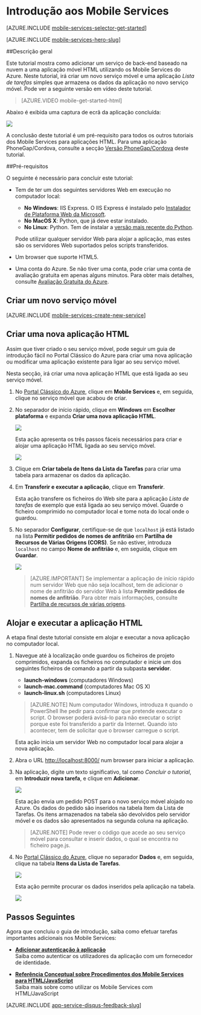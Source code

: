 <properties
    pageTitle="Introdução aos Mobile Services do Azure para aplicações HTML/JavaScript | Microsoft Azure"
    description="Siga este tutorial para começar a utilizar os Mobile Services do Azure para o desenvolvimento de HTML."
    services="mobile-services"
    documentationCenter=""
    authors="ggailey777"
    manager="dwrede"
    editor=""/>

<tags
    ms.service="mobile-services"
    ms.workload="mobile"
    ms.tgt_pltfrm="mobile-html5"
    ms.devlang="javascript"
    ms.topic="get-started-article" 
    ms.date="11/30/2015"
    ms.author="glenga"/>


# <a name="getting-started"> </a>Introdução aos Mobile Services

[AZURE.INCLUDE [mobile-services-selector-get-started](../../includes/mobile-services-selector-get-started.md)]
&nbsp;

[AZURE.INCLUDE [mobile-services-hero-slug](../../includes/mobile-services-hero-slug.md)]

##Descrição geral 

Este tutorial mostra como adicionar um serviço de back-end baseado na nuvem a uma aplicação móvel HTML utilizando os Mobile Services do Azure. Neste tutorial, irá criar um novo serviço móvel e uma aplicação *Lista de tarefas* simples que armazena os dados da aplicação no novo serviço móvel. Pode ver a seguinte versão em vídeo deste tutorial. 

> [AZURE.VIDEO mobile-get-started-html]
 
Abaixo é exibida uma captura de ecrã da aplicação concluída:

![][0]

A conclusão deste tutorial é um pré-requisito para todos os outros tutoriais dos Mobile Services para aplicações HTML. Para uma aplicação PhoneGap/Cordova, consulte a secção [Versão PhoneGap/Cordova](mobile-services-javascript-backend-phonegap-get-started.md) deste tutorial.

##Pré-requisitos

O seguinte é necessário para concluir este tutorial:

+ Tem de ter um dos seguintes servidores Web em execução no computador local:

    +  **No Windows**: IIS Express. O IIS Express é instalado pelo [Instalador de Plataforma Web da Microsoft].
    +  **No MacOS X**: Python, que já deve estar instalado.
    +  **No Linux**: Python. Tem de instalar a [versão mais recente do Python].

    Pode utilizar qualquer servidor Web para alojar a aplicação, mas estes são os servidores Web suportados pelos scripts transferidos.  

+ Um browser que suporte HTML5.
+ Uma conta do Azure. Se não tiver uma conta, pode criar uma conta de avaliação gratuita em apenas alguns minutos. Para obter mais detalhes, consulte [Avaliação Gratuita do Azure](https://azure.microsoft.com/pricing/free-trial/?WT.mc_id=A0E0E5C02&amp;returnurl=http%3A%2F%2Fazure.microsoft.com%2Fen-us%2Fdevelop%2Fmobile%2Ftutorials%2Fget-started-html%2F"%20target="_blank). 


## <a name="create-new-service"> </a>Criar um novo serviço móvel

[AZURE.INCLUDE [mobile-services-create-new-service](../../includes/mobile-services-create-new-service.md)]

## Criar uma nova aplicação HTML

Assim que tiver criado o seu serviço móvel, pode seguir um guia de introdução fácil no Portal Clássico do Azure para criar uma nova aplicação ou modificar uma aplicação existente para ligar ao seu serviço móvel.

Nesta secção, irá criar uma nova aplicação HTML que está ligada ao seu serviço móvel.

1.  No [Portal Clássico do Azure], clique em **Mobile Services** e, em seguida, clique no serviço móvel que acabou de criar.


2. No separador de início rápido, clique em **Windows** em **Escolher plataforma** e expanda **Criar uma nova aplicação HTML**.

    ![][6]

    Esta ação apresenta os três passos fáceis necessários para criar e alojar uma aplicação HTML ligada ao seu serviço móvel.

    ![][7]

3. Clique em **Criar tabela de Itens da Lista da Tarefas** para criar uma tabela para armazenar os dados da aplicação.

4. Em **Transferir e executar a aplicação**, clique em **Transferir**.

    Esta ação transfere os ficheiros do Web site para a aplicação _Lista de tarefas_ de exemplo que está ligada ao seu serviço móvel. Guarde o ficheiro comprimido no computador local e tome nota do local onde o guardou.

5. No separador **Configurar**, certifique-se de que `localhost` já está listado na lista **Permitir pedidos de nomes de anfitrião** em **Partilha de Recursos de Várias Origens (CORS)**. Se não estiver, introduza `localhost` no campo **Nome de anfitrião** e, em seguida, clique em **Guardar**.

    ![][9]

    > [AZURE.IMPORTANT] Se implementar a aplicação de início rápido num servidor Web que não seja localhost, tem de adicionar o nome de anfitrião do servidor Web à lista **Permitir pedidos de nomes de anfitrião**. Para obter mais informações, consulte [Partilha de recursos de várias origens](http://msdn.microsoft.com/library/windowsazure/dn155871.aspx).

## Alojar e executar a aplicação HTML

A etapa final deste tutorial consiste em alojar e executar a nova aplicação no computador local.

1. Navegue até à localização onde guardou os ficheiros de projeto comprimidos, expanda os ficheiros no computador e inicie um dos seguintes ficheiros de comando a partir da subpasta **servidor**.

    + **launch-windows** (computadores Windows)
    + **launch-mac.command** (computadores Mac OS X)
    + **launch-linux.sh** (computadores Linux)

    > [AZURE.NOTE] Num computador Windows, introduza `R` quando o PowerShell lhe pedir para confirmar que pretende executar o script. O browser poderá avisá-lo para não executar o script porque este foi transferido a partir da Internet. Quando isto acontecer, tem de solicitar que o browser carregue o script.

    Esta ação inicia um servidor Web no computador local para alojar a nova aplicação.

2. Abra o URL <a href="http://localhost:8000/" target="_blank">http://localhost:8000/</a> num browser para iniciar a aplicação.

3. Na aplicação, digite um texto significativo, tal como _Concluir o tutorial_, em **Introduzir nova tarefa**, e clique em **Adicionar**.

    ![][10]

    Esta ação envia um pedido POST para o novo serviço móvel alojado no Azure. Os dados do pedido são inseridos na tabela Item da Lista de Tarefas. Os itens armazenados na tabela são devolvidos pelo servidor móvel e os dados são apresentados na segunda coluna na aplicação.

    > [AZURE.NOTE] Pode rever o código que acede ao seu serviço móvel para consultar e inserir dados, o qual se encontra no ficheiro page.js.

4. No [Portal Clássico do Azure], clique no separador **Dados** e, em seguida, clique na tabela **Itens da Lista de Tarefas**.

    ![][11]

    Esta ação permite procurar os dados inseridos pela aplicação na tabela.

    ![][12]

## <a name="next-steps"> </a>Passos Seguintes
Agora que concluiu o guia de introdução, saiba como efetuar tarefas importantes adicionais nos Mobile Services:

* **[Adicionar autenticação à aplicação]**  
  Saiba como autenticar os utilizadores da aplicação com um fornecedor de identidade.

* **[Referência Conceptual sobre Procedimentos dos Mobile Services para HTML/JavaScript]**  
  Saiba mais sobre como utilizar os Mobile Services com HTML/JavaScript


[AZURE.INCLUDE [app-service-disqus-feedback-slug](../../includes/app-service-disqus-feedback-slug.md)]

<!-- Anchors. -->
[Introdução aos Mobile Services]:#getting-started
[Criar um novo serviço móvel]:#create-new-service
[Definir a instância do serviço móvel]:#define-mobile-service-instance
[Passos Seguintes]:#next-steps

<!-- Images. -->
[0]: ./media/mobile-services-html-get-started/mobile-quickstart-completed-html.png

[6]: ./media/mobile-services-html-get-started/mobile-portal-quickstart-html.png
[7]: ./media/mobile-services-html-get-started/mobile-quickstart-steps-html.png

[9]: ./media/mobile-services-html-get-started/mobile-services-set-cors-localhost.png
[10]: ./media/mobile-services-html-get-started/mobile-quickstart-startup-html.png
[11]: ./media/mobile-services-html-get-started/mobile-data-tab.png
[12]: ./media/mobile-services-html-get-started/mobile-data-browse.png


<!-- URLs. -->
[Adicionar autenticação à aplicação]: mobile-services-html-get-started-users.md

[Portal Clássico do Azure]: https://manage.windowsazure.com/
[Instalador de Plataforma Web da Microsoft]:  http://go.microsoft.com/fwlink/p/?LinkId=286333
[versão mais recente do Python]: http://go.microsoft.com/fwlink/p/?LinkId=286342
[Referência Conceptual sobre Procedimentos dos Mobile Services para HTML/JavaScript]: mobile-services-html-how-to-use-client-library.md
[Partilha de recursos de várias origens]: http://msdn.microsoft.com/library/azure/dn155871.aspx
 



<!--HONumber=Jun16_HO2-->


